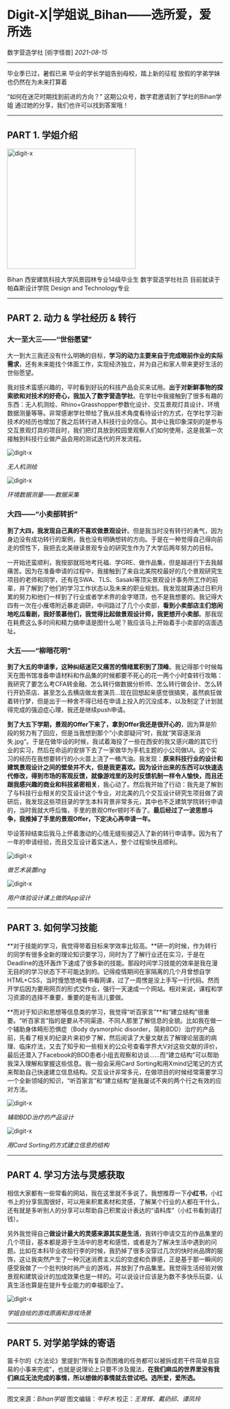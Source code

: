 # Digit-X|学姐说_Bihan——选所爱，爱所选

 数字营造学社 [術字怪兽] *2021-08-15*

---

毕业季已过，暑假已来
毕业的学长学姐告别母校，踏上新的征程
放假的学弟学妹也仍然在为未来打算着

“如何在迷茫时期找到前进的方向？”
这期公众号，数字君邀请到了学社的Bihan学姐
通过她的分享，我们也许可以找到答案哦！

-----

## PART 1. 学姐介绍
<img src="./imgs_/202108_202208/1.png" height="280" width="300"  title="digit-x" />

Bihan
西安建筑科技大学风景园林专业14级毕业生
数字营造学社社员
目前就读于帕森斯设计学院
Design and Technology专业

-----

## PART 2. 动力 & 学社经历 & 转行 

### 大一至大三——“世俗愿望”

大一到大三我还没有什么明确的目标，**学习的动力主要来自于完成眼前作业的实际需求**，还有未来能找个体面工作，实现经济独立，并为自己和家人带来更好生活的世俗愿望。  

我对技术蛮感兴趣的，平时看到好玩的科技产品会买来试用。**出于对新鲜事物的探索欲和对技术的好奇心，我加入了数字营造学社**。在学社中我接触到了很多有趣的东西：无人机测绘、Rhino+Grasshopper参数化设计、交互景观灯具设计、环境数据测量等等。非常感谢学社带给了我从技术角度看待设计的方式，在学社学习新技术的经历也增加了我之后转行进入科技行业的信心。其中让我印象深刻的是参与交互景观灯具的项目时，我们把灯具放到校园里观察人们如何使用，这是我第一次接触到科技行业做产品会用的测试迭代的开发流程。

<img src="./imgs_/202108_202208/2.jpg" height="auto" width="auto"  title="digit-x" />

*无人机测绘*

<img src="./imgs_/202108_202208/3.png" height="auto" width="auto"  title="digit-x" />

*环境数据测量——数据采集*

### 大四——“小卖部转折”

**到了大四，我发现自己真的不喜欢做景观设计**。但是我当时没有转行的勇气，因为身边没有成功转行的案例，我也没有明确想转的方向。于是在一种觉得自己得向前走的惯性下，我把去北美继读景观专业的研究生作为了大学后两年努力的目标。

一开始还蛮顺利，我按部就班地考托福、学GRE、做作品集，但是越进行下去我越痛苦。因为在准备申请的过程中，我接触到了来自北美院校最好的几个景观研究生项目的老师和同学，还有在SWA、TLS、Sasaki等顶尖景观设计事务所工作的前辈，并了解到了他们的学习工作状态以及未来的职业规划。我发现就算通过日积月累的努力和他们一样到了行业或者学术界的金字塔顶，也不是我想要的。我记得大四有一次在小雁塔附近暴走调研，中间路过了几个小卖部，**看到小卖部店主们悠闲地吃瓜看剧，我好羡慕他们，我觉得比起做景观设计师，我更想开小卖部**。那我现在耗费这么多时间和精力搞申请是图什么呢？我应该马上开始着手小卖部的店面选址。

### 大五——“柳暗花明”

**到了大五的申请季，这种纠结迷茫又痛苦的情绪累积到了顶峰**。我记得那个时候每天在图书馆准备申请材料和作品集的时候都要不死心的花一两个小时查转行攻略：我研究了要怎么考CFA转金融、怎么转行做数据分析师、怎么转行做会计、怎么转行开奶茶店、甚至怎么去横店做龙套演员…现在回想起来感觉很搞笑，虽然疯狂做着转行梦，但是出于一种舍不得已经在申请上投入的沉没成本，以及制定了计划就得完成的强迫症心理，我还是继续push申请。

**到了大五下学期，景观的Offer下来了，拿到Offer我还是很开心的**，因为算是阶段的努力有了回应，但是当我想到那个“小卖部疑问”时，我就“笑容逐渐消失.jpg“。于是在做毕设的时候，我试着海投了一些在西安的我又感兴趣的其它行业的实习，然后在命运的安排下去了一家做华为手机主题的小公司做UI。这个实习的经历在我想要转行的小火苗上浇了一桶汽油。我发现：**原来科技行业的设计和建筑景观设计之间的壁垒并不大，但是我更喜欢。因为设计出来的东西可以快速迭代修改，得到市场的客观反馈，就像游戏里的及时反馈机制一样令人愉快，而且还跟我感兴趣的商业和科技紧密相关**，我心动了。然后我开始了行动：我先是了解到了与科技行业相关的交互设计这个专业，对北美的几个交互设计研究生项目做了调研后，我发现这些项目录的学生本科背景非常多元，其中也不乏建筑学院转行申请的，当时我就大呼后悔，手里的景观Offer顿时不香了。**最后经过了一波思想斗争，我推掉了手里的景观Offer，下定决心再申请一年。**

毕设答辩结束后我马上怀着激动的心情无缝衔接迈入了新的转行申请季。因为有了一年的申请经验，而且交互设计着实迷人，整个过程愉快且顺利。

<img src="./imgs_/202108_202208/4.png" height="auto" width="auto"  title="digit-x" />

*做艺术装置ing*

<img src="./imgs_/202108_202208/5.png" height="auto" width="auto"  title="digit-x" />

*用户体验设计课上做的App设计*

---

## PART 3. 如何学习技能

**对于技能的学习，我觉得带着目标来学效率比较高。**研一的时候，作为转行的同学有很多全新的理论知识要学习，同时为了了解行业还在实习，于是在Deadline的连环轰炸下速成了很多新的技能。那段时间学习技能的效率是我在漫无目的的学习状态下不可能达到的。记得疫情期间在家隔离的几个月曾想自学HTML+CSS，当时慢悠悠地看书看网课，过了一周愣是没上手写一行代码。然而开学后因为要用网页的形式交作业，强行一天速成一个网站。相对来说，课程和学习资源的选择不重要，重要的是有活儿要做。

**而对于知识和思想等信息类的学习，我觉得“听百家言”**和“建立结构”很重要。“听百家言”指的是要从不同渠道、不同人那里了解信息的全貌。比如我在做一个辅助身体畸形恐惧症（Body dysmorphic disorder，简称BDD）治疗的产品前，先看了相关的纪录片来初步了解，然后阅读了大量文献去了解理论层面的病理、临床疗法，又去了知乎和一些相关的公众号查看学界大V对这些文献的评价，最后还潜入了Facebook的BDD患者小组去观察和访谈……而“建立结构”可以帮助我深入理解和掌握这些信息。我一般会采用Card Sorting和用Xmind记笔记的方式来帮助自己快速建立信息结构。交互设计非常多元，在做项目的时候经常需要学习一个全新领域的知识，“听百家言”和“建立结构”是我屡试不爽的两个行之有效的应对方法。

<img src="./imgs_/202108_202208/6.png" height="auto" width="auto"  title="digit-x" />

*辅助BDD治疗的产品设计*

<img src="./imgs_/202108_202208/7.png" height="auto" width="auto"  title="digit-x" />

*用Card Sorting的方式建立信息的结构*

---

## PART 4. 学习方法与灵感获取

相信大家都有一些常看的网站，我在这里就不多说了。我想推荐一下**小红书**，小红书上的分享氛围很好，可以用来积累素材和灵感，了解某个行业的人都在干什么，还有就是多听别人的分享可以帮助自己积累设计表达的“语料库”（小红书看到请打钱）。

另外我觉得自己**做设计最大的灵感来源其实是生活**，我转行申请交互的作品集里的几个项目，基本都是源于生活中的思考和感悟，或者是为了解决生活中遇到的问题。比如在本科毕业收拾行李的时候，我扔掉了很多没穿过几次的快时尚品牌的服饰，这让我突然产生了一种沉迷消费主义后的空虚和负罪感，正是基于那一瞬间的感受我做了一个批判快时尚产业的游戏，并放到了作品集里。我觉得生活经验对做景观和建筑设计的加成效果也是一样的。可以说设计应该是为数不多快乐玩耍、认真生活也算是在提升专业能力的幸福职业了。

<img src="./imgs_/202108_202208/8.png" height="auto" width="auto"  title="digit-x" />

*学姐自绘的游戏原画和游戏场景*

---

## PART 5. 对学弟学妹的寄语

笛卡尔的《方法论》里提到“所有复杂而困难的任务都可以被拆成若干件简单且容易的小事来完成”，也就是说理论上只要不涉及魔法，**在我们麻瓜的世界里没有我们麻瓜无法完成的事情，所以想做的事情就去尝试吧。选所爱，爱所选。**

---

图文来源：*Bihan学姐*
图文编辑：*牛籽木*
校正：*王育辉、戴礽祁、谭凤玲*